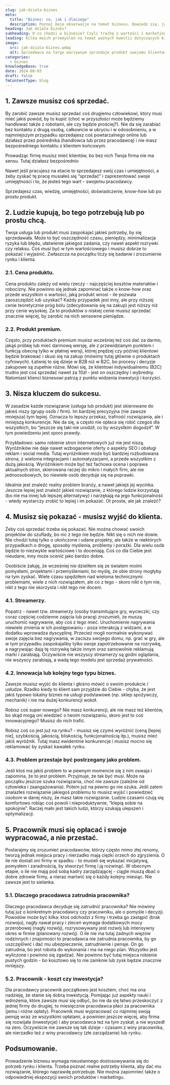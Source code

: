```yaml
---
slug: jak-dziala-biznes
meta:
  title: "Biznes: co, jak i dlaczego"
  description: Poznaj moje obserwacje na temat biznesu. Dowiedz się, jak sprzedaż, wartość,  nisza i ekspozycja wpływają na sukces w biznesie.
heading: Jak działa biznes?
subheading: O co chodzi w biznesie? Czyli trochę o wartości i marketingu.
leading: Kilka moich przemyśleń na temat ważnych kwestii dotyczących biznesu. Pomysł, nisza, ekspozycja, sprzedaż. O co chodzi w biznesie?
image:
  src: jak-dziala-biznes.webp
  alt: Sprzedawca na targu warzywnym sprzedaje produkt swojemu klientowi.
categories:
  - biznes
knowledgeBase: true
date: 2024-08-03
draft: false
fmContentType: blog
---
```


## 1. Zawsze musisz coś sprzedać.

By zarobić zawsze musisz sprzedać coś drugiemu człowiekowi, który musi mieć jakiś powód, by to kupić (choć w przyszłości może będziemy handlować także z robotami, ale czy będzie prościej?). Nie da się zarabiać bez kontaktu z drugą osobą, całkowicie w ukryciu i w odosobnieniu, a w najmniejszym przypadku sprzedajesz coś powtarzalnego online lub działasz przez pośrednika (handlowca lub przez pracodawcę) i nie masz bezpośredniego kontaktu z klientem końcowym.

Prowadząc firmę musisz mieć klientów, bo bez nich Twoja firma nie ma sensu. Tutaj działasz bezpośrednio

Nawet jeśli pracujesz na etacie to sprzedajesz swój czas i umiejętności, a żeby zyskać tę pracę musiałeś się “sprzedać” i zaprezentować swoje umiejętności i to, że jesteś tego wart - swojemu pracodawcy.

Sprzedajesz czas, wiedzę, umiejętności, doświadczenie, know-how lub po prostu produkt.

## 2. Ludzie kupują, bo tego potrzebują lub po prostu chcą.

Twoja usługa lub produkt musi zaspokajać jakieś potrzeby, by się sprzedawała. Może to być oszczędność czasu, pieniędzy, minimalizacja ryzyka lub błędu, ułatwienie jakiegoś zadania, czy nawet aspekt rozrywki czy relaksu. Coś musi być w tym wartościowego i musisz dobrze to pokazać i wyjaśnić. Zwłaszcza na początku liczy się badanie i zrozumienie rynku i klienta.

### 2.1. Cena produktu.

Cena produktu zależy od wielu rzeczy - najczęściej kosztów materiałów i robocizny. Nie powinno się jednak zapominać także o know-how oraz przede wszystkim o wartości, jaką produkt wnosi - ile pozwala zaoszczędzić lub uzyskać? Każdy przypadek jest inny, ale przy niższej cenie teoretycznie próg bólu (zdecydowania się na zakup) jest niższy niż przy cenie wysokiej. Za to produktów o niskiej cenie musisz sprzedać znacznie więcej, by zarobić na nich sensowne pieniądze.

### 2.2. Produkt premium.

Często, przy produktach premium musisz wcześniej też coś dać za darmo, jakąś próbkę lub mieć darmową wersję, ale z przewidzianym punktem i funkcją obecną tylko w płatnej wersji, której prędzej czy później klientowi będzie brakować i skusi się na zakup (mówimy tutaj głównie o produktach cyfrowych). Łatwiej to się dzieje w B2B niż w B2C, bo procesy i decyzje zakupowe są zupełnie różne. Mówi się, że klientowi indywidualnemu (B2C) trudno jest coś sprzedać nawet za 10zł - jest on oszczędny i wybredny. Natomiast klienci biznesowi patrzą z punktu widzenia inwestycji i korzyści.

## 3. Nisza kluczem do sukcesu.

W zasadzie każde rozwiązanie (usługa lub produkt) jest skierowane do jakieś niszy (grupy osób / firm). Im bardziej precyzyjna (nie zawsze mniejsza) tym lepiej. Oznacza to lepszy przekaz, trafność rozwiązania, ale i mniejszą konkurencje. Nie da się, a często nie opłaca się robić czegoś dla wszystkich, bo “jeszcze się taki nie urodził, co by wszystkim dogodził”. W tym powiedzeniu jest sporo prawdy.

Przykładowo: samo robienie stron internetowych już nie jest niszą. Wyróżników nie daje nawet wzbogacenie oferty o aspekty SEO i obsługi reklam i social media. Tutaj wyróżnikiem może być bardziej rozbudowana strona, z wieloma integracjami i automatyzacjami, a przede wszystkim z dużą jakością. Wyróżnikiem może być też fachowa ocena i poprawa aktualnych stron, skierowana raczej do mikro i małych firm, ale nie jednoosobowych, bo niewiele osób decyduje się na poprawki.

Idealnie jest znaleźć realny problem branży, a nawet jakiejś jej wycinka. Jeszcze lepiej jest znaleźć jakieś rozwiązanie, z którego ludzie korzystają (bo nie ma innej lub lepszej alternatywy) i narzękają na jego funkcjonalność - wtedy wystarczy zrobić to lepiej i im pokazać. Ot proste, ale jak znaleźć?

## 4. Musisz się pokazać - musisz wyjść do klienta.

Żeby coś sprzedać trzeba się pokazać. Nie można chować swoich projektów do szuflady, bo nic z tego nie będzie. Nikt się o nich nie dowie. Nie chodzi tutaj tylko o ukończone i udane projekty, ale także w niektórych przypadkach o drogę, sposoby myślenia, problemy i porażki. Dla wielu osób będzie to niezwykle wartościowe i to doceniają. Coś co dla Ciebie jest nieudane, inny może ocenić jako bardzo dobre.

Osobiście żałuję, że wcześniej nie dzieliłem się ze światem moimi pomysłami, projektami i przemyśleniami, bo myślę, że obie strony mogłyby na tym zyskać. Wiele czasu spędziłem nad wieloma technicznymi problemami, wiele z nich rozwiązałem, ale co z tego - skoro nikt o tym nie, nikt z tego nie skorzysta i nikt tego nie doceni.

### 4.1. Streamerzy.

Popatrz - nawet tzw. streamerzy (osoby transmitujące gry, wycieczki, czy coraz częściej codzienne zajęcia lub pracę) zrozumieli, że muszą uruchomić nagrywanie, aby coś z tego mieć. Uruchomienie nagrywania niewiele zmienia w ich postępowaniu - poza interakcją z widzami, a w dodatku wprowadza dyscyplinę. Przecież mogli normalnie wykonywać swoje zajęcia bez nagrywania, w zaciszu swojego domu, np. grać w gry, ale w tym przypadku zaspokajaliby tylko swoje zapotrzebowanie na rozrywkę, a nagrywając dają tę rozrywkę także innym oraz samowolnie reklamują marki i zarabiają. Oczywiście nie wszyscy streamerzy są godni oglądania, nie wszyscy zarabiają, a wadą tego modelu jest sprzedaż prywatności.

### 4.2. Innowacja lub kolejny tego typu biznes.

Zawsze musisz wyjść do klienta i głośno mówić o swoim produkcie / usłudze. Rzadko kiedy to klient sam przyjdzie do Ciebie - chyba, że jest jakiś typowo lokalny biznes na usługi podstawowe (np. sklep spożywczy, mechanik) i nie ma dużej konkurencji wokół.

Robisz coś super nowego? Nie masz konkurencji, ale nie masz też klientów, bo skąd mogą oni wiedzieć o twoim rozwiązaniu, skoro jest to coś innowacyjnego? Musisz do nich trafić.

Robisz coś co jest już na rynku? - musisz się czymś wyróżnić (ceną [lepiej nie], szybkością, jakością, bliskością, funkcjonalnością itp.), musisz mieć jakiś wyróżnik. Tutaj masz ewidentnie konkurencje i musisz mocno się reklamować by zyskać kawałek rynku.

### 4.3. Problem przestaje być postrzegany jako problem.

Jeśli ktoś ma jakiś problem to w pewnym momencie się z nim oswaja i zapomina, że to jest problem. Przyjmuje, że tak być musi. Może na początku jeszcze szuka rozwiązania, choć nie zawsze (zależne od człowieka i zaangażowania). Potem już na pewno go nie szuka. Jeśli zatem znalazłeś rozwiązanie jakiegoś problemu to musisz wyjść i powiedzieć osobom w danej niszy, że masz takie rozwiązanie. Ludzie czasami czują się komfortowo robiąc coś powoli i nieproduktywnie, “klepią sobie na spokojnie”. Raczej mało jest takich ludzi, którzy szukają ulepszeń i optymalizacji.

## 5. Pracownik musi się opłacać i swoje wypracować, a nie przestać.

Postarajmy się zrozumieć pracodawców, którzy często mimo złej renomy, tworzą jednak miejsca pracy i nierzadko mają ciężki orzech do zgryzienia. O ile nie dostali oni firmy w spadku - to musieli się wykazać inicjatywą, pomysłem i zaradnością, by stworzyć firmę i ją rozwinąć. W obecnym etapie, o ile nie mają pod sobą kadry zarządzającej - ciągle muszą dbać o dobre zdrowie firmy, a nieraz martwić się o każdy kolejny miesiąc. Nie zawsze jest to sielanka.

### 5.1. Dlaczego pracodawca zatrudnia pracownika?

Dlaczego pracodawca decyduje się zatrudnić pracownika? Nie mówimy tutaj już o konkretnym pracodawcy czy pracowniku, ale o pomyśle i decyzji. Powodów może być kilka: ktoś odchodzi z firmy i trzeba go zastąpić (brak rozwoju), nagły nawał pracy i zleceń wymaga dodatkowych mocy przerobowej (nagły rozwój), rozrysowywany jest rozwój lub intensywny okres w firmie (planowany rozwój). O ile nie ma tutaj żadnych więzów rodzinnych i znajomości to pracodawca nie zatrudnia pracownika, by go uszczęśliwić i dać mu ubezpieczenie, zatrudnienie i pensje. On go zatrudnia, bo jest robota do wykonania i ma na niego plan. Wszystko jest wyliczone i powinno się zgadzać. Nie powinno być tutaj miejsca robienie pustych godzin - bo kosztowo się to nie zamknie lub zysk będzie znacznie mniejszy.

### 5.2. Pracownik - koszt czy inwestycja?

Dla pracodawcy pracownik początkowo jest kosztem, choć ma ona nadzieję, że stanie się dobrą inwestycją. Pomijając już aspekty nauki i wdrożenia, które zawsze musi się odbyć, bo nie da się łatwo przeskoczyć z jednej firmy do drugiej, to miesięcznie pracodawca płaci za pracownika (jemu i różne opłaty). Pracownik musi wypracować co najmniej swoją pensję wraz ze wszystkimi opłatami, a powinien jeszcze więcej, aby firma się rozwijała (inwestycje) i aby pracodawca też na tym zyskał, a nie wyszedł na zero. Oczywiście nie zawsze się tak dzieje - czasami z winy pracownika, ale nierzadko też z winy pracodawcy (złe zarządzanie) lub rynku.

## Podsumowanie.

Prowadzenie biznesu wymaga nieustannego dostosowywania się do potrzeb rynku i klienta. Trzeba poznać realne potrzeby klienta, aby dać mu rozwiązanie, którego naprawdę potrzebuje. Nie można zapomnieć także o odpowiedniej ekspozycji swoich produktów i marketingu.
